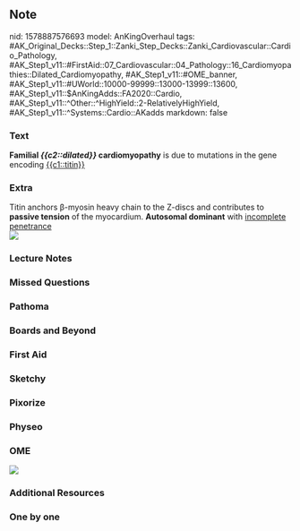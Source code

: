 ## Note
nid: 1578887576693
model: AnKingOverhaul
tags: #AK_Original_Decks::Step_1::Zanki_Step_Decks::Zanki_Cardiovascular::Cardio_Pathology, #AK_Step1_v11::#FirstAid::07_Cardiovascular::04_Pathology::16_Cardiomyopathies::Dilated_Cardiomyopathy, #AK_Step1_v11::#OME_banner, #AK_Step1_v11::#UWorld::10000-99999::13000-13999::13600, #AK_Step1_v11::$AnKingAdds::FA2020::Cardio, #AK_Step1_v11::^Other::^HighYield::2-RelativelyHighYield, #AK_Step1_v11::^Systems::Cardio::AKadds
markdown: false

### Text
<b>Familial <i>{{c2::dilated}}</i> cardiomyopathy</b> is due to
mutations in the gene encoding <u>{{c1::titin}}</u>

### Extra
<div>
  Titin anchors β-myosin heavy chain to the Z-discs and contributes
  to <b>passive tension</b> of the myocardium. <b>Autosomal
  dominant</b> with <u>incomplete penetrance</u>
</div><img src=
"paste-fc70b08aef5e29e408624ef2e980ac79ebd9a371.jpg">

### Lecture Notes


### Missed Questions


### Pathoma


### Boards and Beyond


### First Aid


### Sketchy


### Pixorize


### Physeo


### OME
<div class="ome-widget">
  <a href="https://onlinemeded.org?ref=anki"><img src=
  "_OME_AnkiFlashcards_General_3.png"></a>
</div>

### Additional Resources


### One by one


